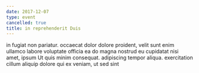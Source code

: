 ```yaml
---
date: 2017-12-07
type: event
cancelled: true
title: in reprehenderit Duis
---
```

in fugiat non pariatur. occaecat dolor dolore proident, velit sunt enim ullamco labore voluptate officia ea do magna nostrud eu cupidatat nisi amet, ipsum Ut quis minim consequat. adipiscing tempor aliqua. exercitation cillum aliquip dolore qui ex veniam, ut sed sint